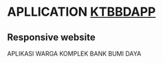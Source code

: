 # APLLICATION [KTBBDAPP](https://ktbbd.vercel.app/)

## Responsive website

APLIKASI WARGA KOMPLEK BANK BUMI DAYA
